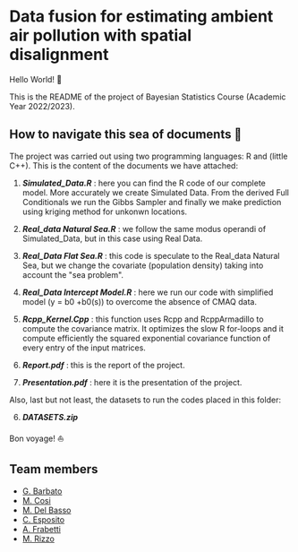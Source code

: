 # Data fusion for estimating ambient air pollution with spatial disalignment

Hello World! :wave:  

This is the README of the  project of Bayesian Statistics Course (Academic Year 2022/2023).

## How to navigate this sea of documents :ocean:

  The project was carried out using two programming languages: R and (little C++).
  This is the content of the documents we have attached:

  1) _**Simulated_Data.R**_           : here you can find the R code of our complete model. More accurately we create Simulated Data. 
                                    From the derived Full Conditionals we run the Gibbs Sampler and finally we make prediction using 
				    kriging method for unkonwn locations.
            
  2) _**Real_data Natural Sea.R**_      : we follow the same modus operandi of Simulated_Data, but in this case using Real Data. 

  3) _**Real_Data Flat Sea.R**_         : this code is speculate to the Real_data Natural Sea, but we change the covariate (population density) 
                                    taking into account the "sea problem".
		    
  4) _**Real_Data Intercept Model.R**_  : here we run our code with simplified model (y = b0 +b0(s)) to overcome the absence of CMAQ data.
  
  5) _**Rcpp_Kernel.Cpp**_              : this function uses Rcpp and RcppArmadillo to compute the covariance matrix. 
                                    It optimizes the slow R for-loops and it compute efficiently the squared exponential covariance 
                                    function of every entry of the input matrices. 
				 
  6) _**Report.pdf**_ : this is the report of the project.
  
  7) _**Presentation.pdf**_ : here it is the presentation of the project.
  
  
  Also, last but not least, the datasets to run the codes placed in this folder: 

  6) _**DATASETS.zip**_


Bon voyage! :boat:

## Team members
  * [G. Barbato]()
  * [M. Cosi](https://github.com/michelecosi)
  * [M. Del Basso](https://github.com/martidb2000)
  * [C. Esposito]()
  * [A. Frabetti](https://github.com/ale1998bo)        
  * [M. Rizzo]()    
